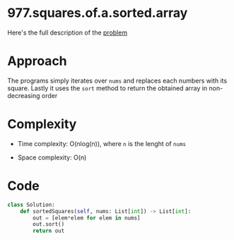 # 977.squares.of.a.sorted.array

Here's the full description of the [problem](https://leetcode.com/problems/squares-of-a-sorted-array/description/?envType=daily-question&envId=2024-03-02)

# Approach

The programs simply iterates over `nums` and replaces each numbers with its square. Lastly it uses the `sort` method to return the obtained array in non-decreasing order

# Complexity

- Time complexity: O(nlog(n)), where `n` is the lenght of `nums`

- Space complexity: O(n)

# Code

```Python
class Solution:
    def sortedSquares(self, nums: List[int]) -> List[int]:
        out = [elem*elem for elem in nums]
        out.sort()
        return out
```